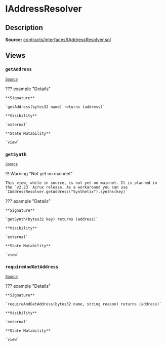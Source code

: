 # IAddressResolver

## Description

**Source:** [contracts/interfaces/IAddressResolver.sol](https://github.com/Synthetixio/synthetix/tree/v2.35.0-ovm/contracts/interfaces/IAddressResolver.sol)

## Views

### `getAddress`

<sub>[Source](https://github.com/Synthetixio/synthetix/tree/v2.35.0-ovm/contracts/interfaces/IAddressResolver.sol#L6)</sub>

??? example "Details"

    **Signature**

    `getAddress(bytes32 name) returns (address)`

    **Visibility**

    `external`

    **State Mutability**

    `view`

### `getSynth`

<sub>[Source](https://github.com/Synthetixio/synthetix/tree/v2.35.0-ovm/contracts/interfaces/IAddressResolver.sol#L8)</sub>

!!! Warning "Not yet on mainnet"

    This view, while in source, is not yet on mainnet. It is planned in the `v2.23` Acrux release. As a workaround you can use `IAddressResolver.getAddress("Synthetix").synths(key)`

??? example "Details"

    **Signature**

    `getSynth(bytes32 key) returns (address)`

    **Visibility**

    `external`

    **State Mutability**

    `view`

### `requireAndGetAddress`

<sub>[Source](https://github.com/Synthetixio/synthetix/tree/v2.35.0-ovm/contracts/interfaces/IAddressResolver.sol#L10)</sub>

??? example "Details"

    **Signature**

    `requireAndGetAddress(bytes32 name, string reason) returns (address)`

    **Visibility**

    `external`

    **State Mutability**

    `view`
